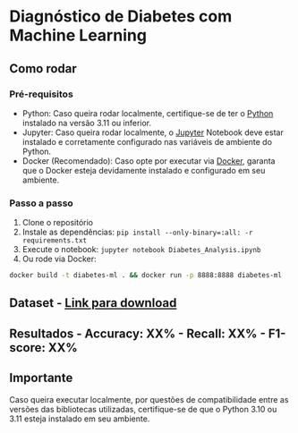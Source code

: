 # Diagnóstico de Diabetes com Machine Learning

## Como rodar

### Pré-requisitos

- Python: Caso queira rodar localmente, certifique-se de ter o [Python](https://www.python.org/downloads/release/python-3119/) instalado na versão 3.11 ou inferior.
- Jupyter: Caso queira rodar localmente, o [Jupyter](https://docs.jupyter.org/pt-br/latest/install/notebook-classic.html) Notebook deve estar instalado e corretamente configurado nas variáveis de ambiente do Python.
- Docker (Recomendado): Caso opte por executar via [Docker](https://docs.docker.com/engine/install/), garanta que o Docker esteja devidamente instalado e configurado em seu ambiente.

### Passo a passo

1. Clone o repositório
2. Instale as dependências: `pip install --only-binary=:all: -r requirements.txt`
3. Execute o notebook: `jupyter notebook Diabetes_Analysis.ipynb`
4. Ou rode via Docker:

```bash
docker build -t diabetes-ml . && docker run -p 8888:8888 diabetes-ml
```

## Dataset - [Link para download](https://www.kaggle.com/datasets/mathchi/diabetes-data-set/data) 

## Resultados - Accuracy: XX% - Recall: XX% - F1-score: XX%

## Importante
Caso queira executar localmente, por questões de compatibilidade entre as versões das bibliotecas utilizadas, certifique-se de que o Python 3.10 ou 3.11 esteja instalado em seu ambiente.